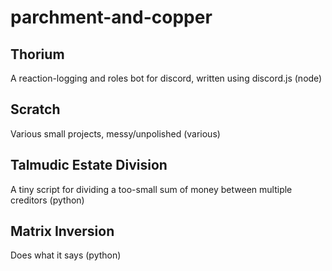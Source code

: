 # parchment-and-copper
## Thorium
A reaction-logging and roles bot for discord, written using discord.js (node)
## Scratch
Various small projects, messy/unpolished (various)
## Talmudic Estate Division
A tiny script for dividing a too-small sum of money between multiple creditors (python)
## Matrix Inversion
Does what it says (python)